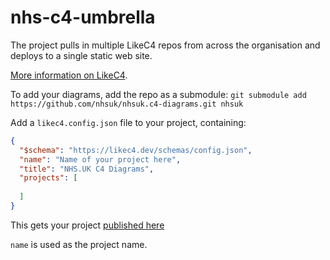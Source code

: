 # nhs-c4-umbrella
The project pulls in multiple LikeC4 repos from across the organisation and deploys to a single static web site.

[More information on LikeC4](https://likec4.dev/).

To add your diagrams, add the repo as a submodule: `git submodule add https://github.com/nhsuk/nhsuk.c4-diagrams.git nhsuk`

Add a `likec4.config.json` file to your project, containing:

``` json
{
  "$schema": "https://likec4.dev/schemas/config.json",
  "name": "Name of your project here",
  "title": "NHS.UK C4 Diagrams",
  "projects": [
   
  ]
}
```

This gets your project [published here](https://architecture.digital.nhs.uk/likec4/#/projects/)

`name` is used as the project name.